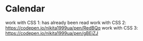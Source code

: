 # Calendar
work with CSS 1: has already been read
work with CSS 2: https://codepen.io/nikita1999ua/pen/RedBQq
work with CSS 3: https://codepen.io/nikita1999ua/pen/gBEjZJ
